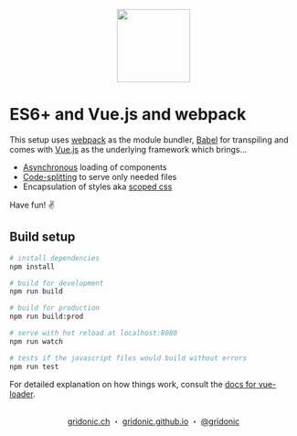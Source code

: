 <p align="center"><img src="https://gridonic.github.io/assets/images/logos/vue-webpack.svg" height="128"></p>

# ES6+ and Vue.js and webpack

This setup uses [webpack] as the module bundler, [Babel] for transpiling and comes with [Vue.js] as the underlying framework which brings…

- [Asynchronous] loading of components
- [Code-splitting] to serve only needed files
- Encapsulation of styles aka [scoped css]

Have fun! ✌️

## Build setup

``` bash
# install dependencies
npm install

# build for development
npm run build

# build for production
npm run build:prod

# serve with hot reload at localhost:8080
npm run watch

# tests if the javascript files would build without errors
npm run test
```

For detailed explanation on how things work, consult the [docs for vue-loader](http://vuejs.github.io/vue-loader).

[webpack]: https://webpack.js.org/
[code-splitting]: https://webpack.js.org/guides/code-splitting/#on-demand-code-splitting
[Vue.js]: https://vuejs.org/
[asynchronous]: https://vuejs.org/v2/guide/components.html#Async-Components
[scoped css]: https://vue-loader.vuejs.org/en/features/scoped-css.html
[Babel]: https://babeljs.io/

##  
<p align="center">
  <a href="https://gridonic.ch">gridonic.ch</a> ・
  <a href="https://gridonic.github.io">gridonic.github.io</a> ・
  <a href="https://twitter.com/gridonic">@gridonic</a>
</p>
